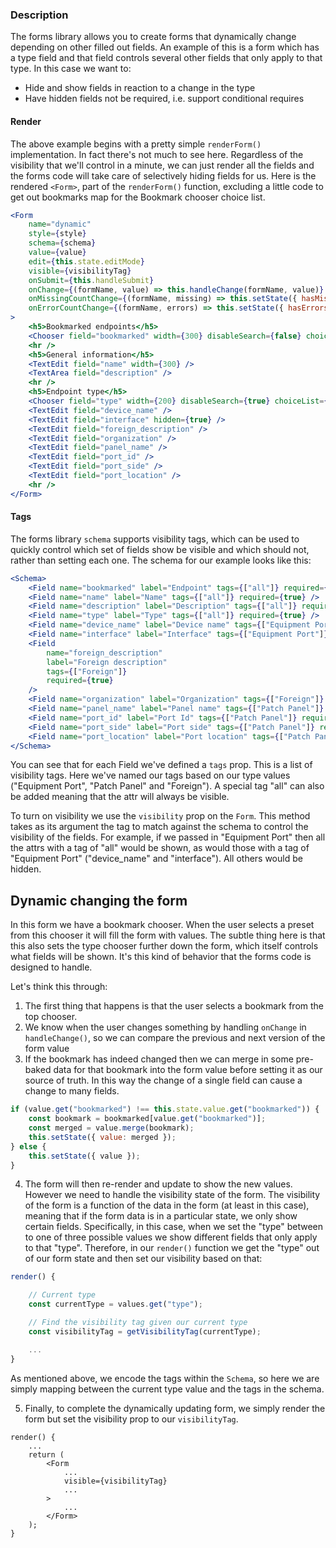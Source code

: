 ### Description

The forms library allows you to create forms that dynamically change depending on other filled out fields. An example of this is a form which has a type field and that field controls several other fields that only apply to that type. In this case we want to:

*   Hide and show fields in reaction to a change in the type
*   Have hidden fields not be required, i.e. support conditional requires

#### Render

The above example begins with a pretty simple `renderForm()` implementation. In fact there's not much to see here. Regardless of the visibility that we'll control in a minute, we can just render all the fields and the forms code will take care of selectively hiding fields for us. Here is the rendered `<Form>`, part of the `renderForm()` function, excluding a little code to get out bookmarks map for the Bookmark chooser choice list.

```jsx
<Form
    name="dynamic"
    style={style}
    schema={schema}
    value={value}
    edit={this.state.editMode}
    visible={visibilityTag}
    onSubmit={this.handleSubmit}
    onChange={(formName, value) => this.handleChange(formName, value)}
    onMissingCountChange={(formName, missing) => this.setState({ hasMissing: missing > 0 })}
    onErrorCountChange={(formName, errors) => this.setState({ hasErrors: errors > 0 })}
>
    <h5>Bookmarked endpoints</h5>
    <Chooser field="bookmarked" width={300} disableSearch={false} choiceList={bookmarkList} />
    <hr />
    <h5>General information</h5>
    <TextEdit field="name" width={300} />
    <TextArea field="description" />
    <hr />
    <h5>Endpoint type</h5>
    <Chooser field="type" width={200} disableSearch={true} choiceList={endpointTypes} />
    <TextEdit field="device_name" />
    <TextEdit field="interface" hidden={true} />
    <TextEdit field="foreign_description" />
    <TextEdit field="organization" />
    <TextEdit field="panel_name" />
    <TextEdit field="port_id" />
    <TextEdit field="port_side" />
    <TextEdit field="port_location" />
    <hr />
</Form>
```

#### Tags

The forms library `schema` supports visibility tags, which can be used to quickly control which set of fields show be visible and which should not, rather than setting each one. The schema for our example looks like
this:

```jsx
<Schema>
    <Field name="bookmarked" label="Endpoint" tags={["all"]} required={true} />
    <Field name="name" label="Name" tags={["all"]} required={true} />
    <Field name="description" label="Description" tags={["all"]} required={true} />
    <Field name="type" label="Type" tags={["all"]} required={true} />
    <Field name="device_name" label="Device name" tags={["Equipment Port"]} required={true} />
    <Field name="interface" label="Interface" tags={["Equipment Port"]} required={true} />
    <Field
        name="foreign_description"
        label="Foreign description"
        tags={["Foreign"]}
        required={true}
    />
    <Field name="organization" label="Organization" tags={["Foreign"]} required={true} />
    <Field name="panel_name" label="Panel name" tags={["Patch Panel"]} required={true} />
    <Field name="port_id" label="Port Id" tags={["Patch Panel"]} required={true} />
    <Field name="port_side" label="Port side" tags={["Patch Panel"]} required={true} />
    <Field name="port_location" label="Port location" tags={["Patch Panel"]} required={true} />
</Schema>
```

You can see that for each Field we've defined a `tags` prop. This is a list of visibility tags. Here we've named our tags based on our type values ("Equipment Port", "Patch Panel" and "Foreign"). A special tag "all" can also be added meaning that the attr will always be visible.

To turn on visibility we use the `visibility` prop on the `Form`. This method takes as its argument the tag to match against the schema to control the visibility of the fields. For example, if we passed in "Equipment Port" then all the attrs with a tag of "all" would be shown, as would those with a tag of "Equipment Port" ("device_name" and "interface"). All others would be hidden.

## Dynamic changing the form

In this form we have a bookmark chooser. When the user selects a preset from this chooser it will fill the form with values. The subtle thing here is that this also sets the type chooser further down the form, which itself controls what fields will be shown. It's this kind of behavior that the forms code is designed to handle.

Let's think this through:

1.  The first thing that happens is that the user selects a bookmark from the top chooser.
2.  We know when the user changes something by handling `onChange` in `handleChange()`, so we can compare the previous and next version of the form value
3.  If the bookmark has indeed changed then we can merge in some pre-baked data for that bookmark into the form value before setting it as our source of truth. In this way the change of a single field can cause a change to many fields.

```js
if (value.get("bookmarked") !== this.state.value.get("bookmarked")) {
    const bookmark = bookmarked[value.get("bookmarked")];
    const merged = value.merge(bookmark);
    this.setState({ value: merged });
} else {
    this.setState({ value });
}
```

4.  The form will then re-render and update to show the new values. However we need to handle the visibility state of the form. The visibility of the form is a function of the data in the form (at least in this case), meaning that if the form data is in a particular state, we only show certain fields. Specifically, in this case, when we set the "type" between to one of three possible values we show different fields that only apply to that "type". Therefore, in our `render()` function we get the "type" out of our form state and then set our visibility based on that:

```js
render() {

    // Current type
    const currentType = values.get("type");

    // Find the visibility tag given our current type
    const visibilityTag = getVisibilityTag(currentType);

    ...
}
```

As mentioned above, we encode the tags within the `Schema`, so here we are simply mapping between the current type value and the tags in the schema.

5.  Finally, to complete the dynamically updating form, we simply render
    the form but set the visibility prop to our `visibilityTag`.

```
render() {
    ...
    return (
        <Form
            ...
            visible={visibilityTag}
            ...
        >
            ...
        </Form>
    );
}
```
